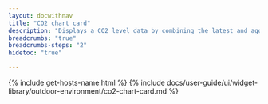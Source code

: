 ```yaml
---
layout: docwithnav
title: "CO2 chart card"
description: "Displays a CO2 level data by combining the latest and aggregated values with an optional simplified chart."
breadcrumbs: "true"
breadcrumbs-steps: "2"
hidetoc: "true"

---
```

{% include get-hosts-name.html %}
{% include docs/user-guide/ui/widget-library/outdoor-environment/co2-chart-card.md %}
